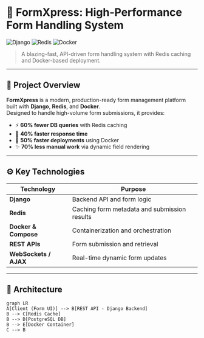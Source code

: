 # 📝 FormXpress: High-Performance Form Handling System

![Django](https://img.shields.io/badge/Django-Web%20Framework-0C4B33?style=for-the-badge&logo=django)
![Redis](https://img.shields.io/badge/Redis-Caching-DD0031?style=for-the-badge&logo=redis)
![Docker](https://img.shields.io/badge/Docker-Containerized-blue?style=for-the-badge&logo=docker)

> A blazing-fast, API-driven form handling system with Redis caching and Docker-based deployment.

---

## 🚀 Project Overview

**FormXpress** is a modern, production-ready form management platform built with **Django**, **Redis**, and **Docker**.  
Designed to handle high-volume form submissions, it provides:

- ⚡ **60% fewer DB queries** with Redis caching  
- 🚀 **40% faster response time**  
- 🐳 **50% faster deployments** using Docker  
- ✨ **70% less manual work** via dynamic field rendering

---

## ⚙️ Key Technologies

| Technology | Purpose |
|-----------|---------|
| **Django** | Backend API and form logic |
| **Redis** | Caching form metadata and submission results |
| **Docker & Compose** | Containerization and orchestration |
| **REST APIs** | Form submission and retrieval |
| **WebSockets / AJAX** | Real-time dynamic form updates |

---

## 🧱 Architecture

```mermaid
graph LR
A[Client (Form UI)] --> B[REST API - Django Backend]
B --> C[Redis Cache]
B --> D[PostgreSQL DB]
B --> E[Docker Container]
C --> B

